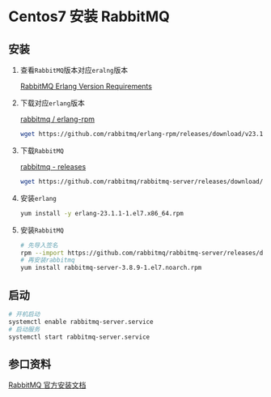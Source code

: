 # Centos7 安装 RabbitMQ

## 安装

1. 查看`RabbitMQ`版本对应`eralng`版本

   [RabbitMQ Erlang Version Requirements](https://www.rabbitmq.com/which-erlang.html)

2. 下载对应`erlang`版本

   [rabbitmq / erlang-rpm](https://github.com/rabbitmq/erlang-rpm)

   ```bash
   wget https://github.com/rabbitmq/erlang-rpm/releases/download/v23.1.1/erlang-23.1.1-1.el7.x86_64.rpm
   ```

3. 下载`RabbitMQ`

   [rabbitmq - releases](https://github.com/rabbitmq/rabbitmq-server/releases)

   ```bash
   wget https://github.com/rabbitmq/rabbitmq-server/releases/download/v3.8.9/rabbitmq-server-3.8.9-1.el7.noarch.rpm
   ```

4. 安装`erlang`

   ```bash
   yum install -y erlang-23.1.1-1.el7.x86_64.rpm
   ```

5. 安装`RabbitMQ`

   ```bash
   # 先导入签名
   rpm --import https://github.com/rabbitmq/rabbitmq-server/releases/download/v3.8.9/rabbitmq-server-3.8.9-1.el7.noarch.rpm.asc
   # 再安装rabbitmq
   yum install rabbitmq-server-3.8.9-1.el7.noarch.rpm
   ```

## 启动

```bash
# 开机启动
systemctl enable rabbitmq-server.service
# 启动服务
systemctl start rabbitmq-server.service
```

## 参口资料

[RabbitMQ 官方安装文档](https://www.rabbitmq.com/install-rpm.html)